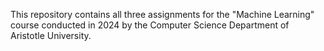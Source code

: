 This repository contains all three assignments for the "Machine Learning" course conducted in 2024 by the Computer Science Department of Aristotle University.

